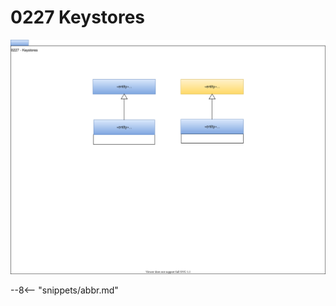 <!-- SPDX-License-Identifier: CC-BY-4.0 -->
<!-- Copyright Contributors to the Egeria project. -->

# 0227 Keystores

![UML](0227-keystores.svg)


--8<-- "snippets/abbr.md"
